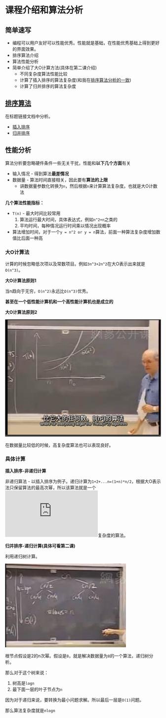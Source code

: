 # 课程介绍和算法分析

## 简单速写

* 编程可以用户友好可以性能优秀。性能就是基础，在性能优秀基础上得到更好的界面效果。
* 排序算法介绍
* 算法性能分析
* 简单介绍了大O计算方法(具体在第二课介绍)
  * 不同复杂度算法性能比较
  * 计算了插入排序的算法复杂度(和我在[排序算法分析的一致](https://github.com/JiangWeixian/JS-Books/blob/master/JS%E6%95%B0%E6%8D%AE%E7%BB%93%E6%9E%84%E4%B8%8E%E7%AE%97%E6%B3%95/%E7%AE%97%E6%B3%95%E9%83%A8%E5%88%86/%E6%8E%92%E5%BA%8F%E7%AE%97%E6%B3%95/%E6%8E%92%E5%BA%8F%E7%AE%97%E6%B3%95.md))
  * 计算了归并排序的算法复杂度

## [排序算法](https://github.com/JiangWeixian/JS-Books/blob/master/JS%E6%95%B0%E6%8D%AE%E7%BB%93%E6%9E%84%E4%B8%8E%E7%AE%97%E6%B3%95/%E7%AE%97%E6%B3%95%E9%83%A8%E5%88%86/%E6%8E%92%E5%BA%8F%E7%AE%97%E6%B3%95/%E6%8E%92%E5%BA%8F%E7%AE%97%E6%B3%95.md)

在标题链接文档中分析。

* [插入排序](https://github.com/JiangWeixian/JS-Books/blob/master/JS%E6%95%B0%E6%8D%AE%E7%BB%93%E6%9E%84%E4%B8%8E%E7%AE%97%E6%B3%95/%E7%AE%97%E6%B3%95%E9%83%A8%E5%88%86/%E6%8E%92%E5%BA%8F%E7%AE%97%E6%B3%95/insertSort.js)
* [归并排序](https://github.com/JiangWeixian/JS-Books/blob/master/JS%E6%95%B0%E6%8D%AE%E7%BB%93%E6%9E%84%E4%B8%8E%E7%AE%97%E6%B3%95/%E7%AE%97%E6%B3%95%E9%83%A8%E5%88%86/%E6%8E%92%E5%BA%8F%E7%AE%97%E6%B3%95/mergeSort.js)

## 性能分析

算法分析要忽略硬件条件一些无关干扰，性能和**以下几个方面**有关

* 输入情况 - 得到算法**最差情况**
* 数据量 - 算法时间直接相关，因此要有**算法的上限**
    * 讲数据量参数化转换为`n`，然后根据`n`来计算算法复杂度。也就是大O计数法

**几个算法性能指标：**

* `T(n)` - 最大时间比较常用
    1. 算法运行最大时间，具体表达式，例如`n^2+n`之类的 
    2. 平均时间，每种情况运行时间乘以情况出现概率
* 算法增加时间，对于一个`y = n^2 or y = n`算法，前面一种算法复杂度增加数值比后面一种高

### 大O计算法

计算的时候忽略低次项以及常数项目。例如`3n^3+2n^2`在大O表示出来就是`O(n^3)`。

**大O计算法原则1**

当n趋向于无穷，`O(n^2)`永远比`O(n^3)`优秀。

**甚至在一个低性能计算机和一个高性能计算机也是成立的**

**大O计算法原则2**

![不同复杂度性能分析](https://raw.githubusercontent.com/JiangWeixian/JS-Books/master/%E7%AE%97%E6%B3%95%E5%AF%BC%E8%AE%BA/Lesson01-%E8%AF%BE%E7%A8%8B%E4%BB%8B%E7%BB%8D%E5%92%8C%E7%AE%97%E6%B3%95%E5%88%86%E6%9E%90/img/%E4%B8%8D%E5%90%8C%E7%AE%97%E6%B3%95%E5%A4%8D%E6%9D%82%E5%BA%A6%E6%80%A7%E8%83%BD%E6%AF%94%E8%BE%83.png)

在数据量比较低的时候，高复杂度算法也可以表现良好。

### 具体计算

**插入排序-非递归计算**

非递归算法 - 以插入排序为例子。递归计算为`1+2+...n=(1+n)*n/2`，根据大O表示法只保留算法的最高次幂，所以该算法就是一个![img](http://www.sciweavers.org/tex2img.php?eq=%20%5CTheta%20%28%20n%5E%7B2%7D%20%29&bc=White&fc=Black&im=jpg&fs=12&ff=arev&edit=0)复杂度的算法。

**归并排序-递归计算(具体可看第二课)**

利用递归树计算。

![递归树](https://raw.githubusercontent.com/JiangWeixian/JS-Books/master/%E7%AE%97%E6%B3%95%E5%AF%BC%E8%AE%BA/Lesson01-%E8%AF%BE%E7%A8%8B%E4%BB%8B%E7%BB%8D%E5%92%8C%E7%AE%97%E6%B3%95%E5%88%86%E6%9E%90/img/%E9%80%92%E5%BD%92%E6%A0%91.png)

根节点假设是2的n次幂。假设是`8`，就是解决数据量为`8`的一个算法，递归树分析。

那么对于这个树来说：

1. 树高是`logn`
2. 最下面一层的叶子节点为`n`

因为对于递归来说，要转换为最小问题求解。所以最后一层是`O(1)`问题。

那么算法复杂度就是`nlogn`


